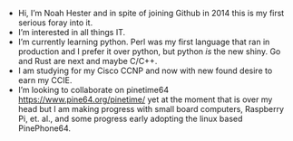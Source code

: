 - Hi, I’m Noah Hester and in spite of joining Github in 2014 this is my first serious foray into it.
- I’m interested in all things IT.
- I’m currently learning python. Perl was my first language that ran in production and I prefer it over python, but python _is_ the new shiny.  Go and Rust are next and maybe C/C++.
- I am studying for my Cisco CCNP and now with new found desire to earn my CCIE.
- I’m looking to collaborate on pinetime64 https://www.pine64.org/pinetime/ yet at the moment that is over my head but I am making progress with small board computers, Raspberry  Pi, et. al., and some progress early adopting the linux based PinePhone64.


<!---
nbhester/nbhester is a ✨ special ✨ repository because its `README.md` (this file) appears on your GitHub profile.
You can click the Preview link to take a look at your changes.
--->
